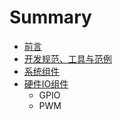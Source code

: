 # Summary

* [前言](README.md)
* [开发规范、工具与范例](kai-fa-gui-fan-3001-gong-ju-yu-fan-li.md)
* [系统组件](xi-tong-zu-jian.md)
* [硬件IO组件](ying-jian-io-zu-jian.md)
  * GPIO
  * PWM



